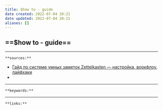 ```yaml
---
title: $how to - guide
date created: 2022-07-04 20:21
date updated: 2022-07-04 20:21
aliases: []
---
```


## ==$how to - guide==





---
`**sources:**`

- [Гайд по системе умных заметок Zettelkasten — настройка, воркфлоу, лайфхаки](https://netpeak.net/ru/blog/vtoroy-mozg-gayd-po-sisteme-umnykh-zametok-zettelkasten-vtoraya-chast/)
- 

---
`**keywords:**`

---
`**links:**`


